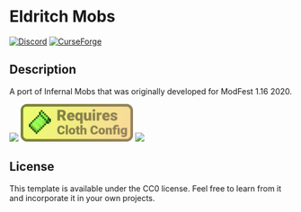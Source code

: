 # Eldritch Mobs

[![Discord](https://img.shields.io/discord/1000201909669478481?color=blue&logo=Discord)](https://discord.gg/QNbcbB8r)
[![CurseForge](https://cf.way2muchnoise.eu/392015.svg)](https://www.curseforge.com/minecraft/mc-mods/eldritch-mobs)

## Description

A port of Infernal Mobs that was originally developed for ModFest 1.16 2020.

<img src="https://i.imgur.com/Ol1Tcf8.png" width="200">
<img src="https://raw.githubusercontent.com/Jab125/Jab125/main/imgs/requiredClothConfig.png" width="200">
<img src="https://i.imgur.com/ouIq7eA.png"  width="200">

## License

This template is available under the CC0 license. Feel free to learn from it and incorporate it in your own projects.

